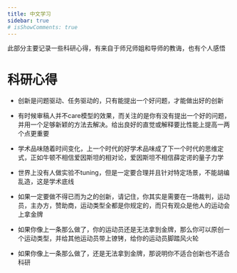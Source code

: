 ```yaml
---
title: 中文学习
sidebar: true
# isShowComments: true
---
```

此部分主要记录一些科研心得，有来自于师兄师姐和导师的教诲，也有个人感悟

# 科研心得

<ClientOnly>
<title-pv/>
</ClientOnly>

* 创新是问题驱动、任务驱动的，只有能提出一个好问题，才能做出好的创新

* 有时候审稿人并不care模型的效果，而关注的是你有没有提出一个好的问题，并用一个足够新颖的方法去解决。给出良好的直觉或解释要比性能上提高一两个点更重要

* 学术品味随着时间变化，上一个时代的好学术品味成了下一个时代的思维定式，正如牛顿不相信爱因斯坦的相对论，爱因斯坦不相信薛定谔的量子力学

* 世界上没有人做实验不tuning，但是一定要合理并且针对特定场景，不能胡编乱造，这是学术底线

* 如果一定要做不得已而为之的创新，请记住，你其实是需要在一场裁判，运动员，主办方，赞助商，运动类型全都是你规定的，而只有观众是他人的运动会上拿金牌

* 如果你像上一条那么做了，你的运动员还是无法拿到金牌，那么你可以原创一个运动类型，并给其他运动员带上镣铐，给你的运动员脚踏风火轮

* 如果你像上一条那么做了，还是无法拿到金牌，那说明你不适合创新也不适合科研


<ClientOnly>
  <leave/>
</ClientOnly/>